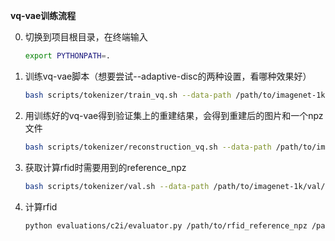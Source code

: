 **vq-vae训练流程**

0. 切换到项目根目录，在终端输入

   ```bash
   export PYTHONPATH=.
   ```

1. 训练vq-vae脚本（想要尝试--adaptive-disc的两种设置，看哪种效果好）

   ```bash
   bash scripts/tokenizer/train_vq.sh --data-path /path/to/imagenet-1k/train/  --result-dir /path/to/save/checkpoint --adaptive-disc True/or False
   ```

2. 用训练好的vq-vae得到验证集上的重建结果，会得到重建后的图片和一个npz文件

   ```bash
   bash scripts/tokenizer/reconstruction_vq.sh --data-path /path/to/imagenet-1k/val/ --vq-ckpt /path/to/vq_ckpt --sample-dir /path/to/save/reconstruction_result
   ```

3. 获取计算rfid时需要用到的reference_npz

   ```bash
   bash scripts/tokenizer/val.sh --data-path /path/to/imagenet-1k/val/ --sample-dir /path/to/save/rfid_reference_npz
   ```

4. 计算rfid

   ```bash
   python evaluations/c2i/evaluator.py /path/to/rfid_reference_npz /path/to/vq_reconstruction_npz
   ```

   